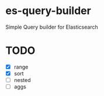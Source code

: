 # es-query-builder
Simple Query builder for Elasticsearch

# TODO
- [x] range
- [x] sort
- [ ] nested
- [ ] aggs
